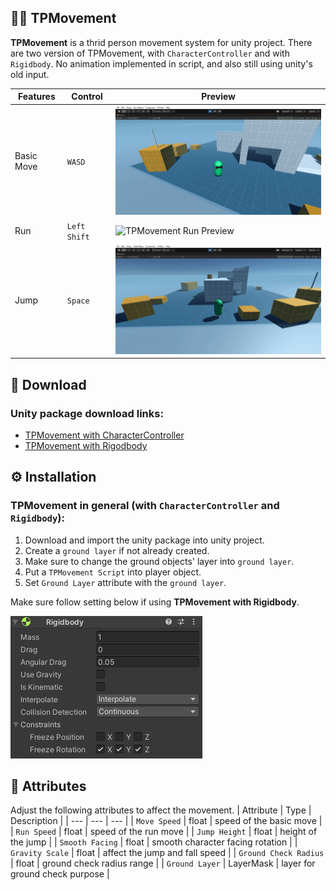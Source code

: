 ## 🏃‍♂️ TPMovement
**TPMovement** is a thrid person movement system for unity project.
There are two version of TPMovement, with `CharacterController` and with `Rigidbody`.
No animation implemented in script, and also still using unity's old input.
  
| Features | Control | Preview |
| --- | --- | --- |
| Basic Move | `WASD` | <img src="./_Readme/basicmove_preview.gif" alt="TPMovement Basic Move Preview" width="480"/> |
| Run | `Left Shift` | <img src="./_Readme/run_preview.gif" alt="TPMovement Run Preview" width="480"/> |
| Jump | `Space` | <img src="./_Readme/jump_preview.gif" alt="TPMovement Jump Preview" width="480"/> |

## 🔗 Download
### Unity package download links:
- [TPMovement with CharacterController](https://github.com/vianagus/Unity-TPMovement/raw/main/_Unity%20Package/TPMovementWithCharacterController.unitypackage)
- [TPMovement with Rigodbody](https://github.com/vianagus/Unity-TPMovement/raw/main/_Unity%20Package/TPMovementWithRigidbody.unitypackage)

## ⚙ Installation
### TPMovement in general (with `CharacterController` and `Rigidbody`):
1. Download and import the unity package into unity project.
2. Create a `ground layer` if not already created.
3. Make sure to change the ground objects' layer into `ground layer`.
4. Put a `TPMovement Script` into player object.
5. Set `Ground Layer` attribute with the `ground layer`.

Make sure follow setting below if using **TPMovement with Rigidbody**.

<img src="./_Readme/installation_rigidbody_setting.png" alt="TPMovement Jump Preview"/>

## 🧩 Attributes
Adjust the following attributes to affect the movement.
| Attribute | Type  | Description |
| --- | --- | --- |
| `Move Speed` | float | speed of the basic move |
| `Run Speed` | float | speed of the run move |
| `Jump Height` | float | height of the jump |
| `Smooth Facing` | float | smooth character facing rotation |
| `Gravity Scale` | float | affect the jump and fall speed |
| `Ground Check Radius` | float | ground check radius range |
| `Ground Layer` | LayerMask | layer for ground check purpose |
